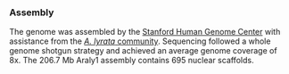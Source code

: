 ### Assembly

The genome was assembled by the [Stanford Human Genome
Center](http://med.stanford.edu/sgtc/) with assistance from the [*A.
lyrata* community](http://europepmc.org/abstract/MED/21478890).
Sequencing followed a whole genome shotgun strategy and achieved an
average genome coverage of 8x. The 206.7 Mb Araly1 assembly contains 695
nuclear scaffolds.
